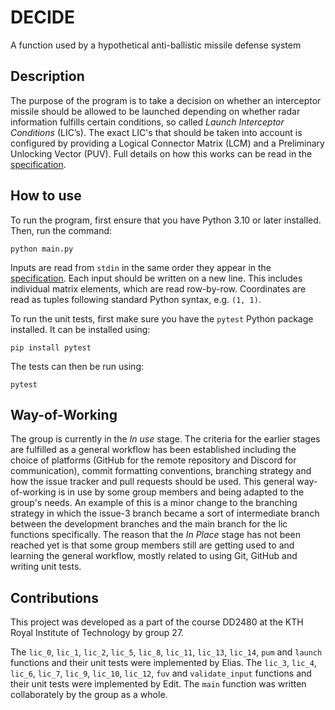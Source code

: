 # DECIDE

A function used by a hypothetical anti-ballistic missile defense system

## Description
The purpose of the program is to take a decision on whether an interceptor missile should be allowed to be launched depending on whether radar information fulfills certain conditions, so called *Launch Interceptor Conditions* (LIC’s). The exact LIC's that should be taken into account is configured by providing a Logical Connector Matrix (LCM) and a Preliminary Unlocking Vector (PUV). Full details on how this works can be read in the [specification](https://canvas.kth.se/courses/37918/files/6157550/download).

## How to use
To run the program, first ensure that you have Python 3.10 or later installed. Then, run the command:
```console
python main.py
```

Inputs are read from `stdin` in the same order they appear in the [specification](https://canvas.kth.se/courses/37918/files/6157550/download). Each input should be written on a new line. This includes individual matrix elements, which are read row-by-row. Coordinates are read as tuples following standard Python syntax, e.g. `(1, 1)`.

To run the unit tests, first make sure you have the `pytest` Python package installed. It can be installed using:
```console
pip install pytest
```

The tests can then be run using:
```console
pytest
```

## Way-of-Working
The group is currently in the *In use* stage. The criteria for the earlier stages are fulfilled as a general workflow has been established including the choice of platforms (GitHub for the remote repository and Discord for communication), commit formatting conventions, branching strategy and how the issue tracker and pull requests should be used. This general way-of-working is in use by some group members and being adapted to the group's needs. An example of this is a minor change to the branching strategy in which the issue-3 branch became a sort of intermediate branch between the development branches and the main branch for the lic functions specifically. The reason that the *In Place* stage has not been reached yet is that some group members still are getting used to and learning the general workflow, mostly related to using Git, GitHub and writing unit tests.

## Contributions
This project was developed as a part of the course DD2480 at the KTH Royal Institute of Technology by group 27.

The `lic_0`, `lic_1`, `lic_2`, `lic_5`, `lic_8`, `lic_11`, `lic_13`, `lic_14`, `pum` and `launch` functions and their unit tests were implemented by Elias.
The `lic_3`, `lic_4`, `lic_6`, `lic_7`, `lic_9`, `lic_10`, `lic_12`, `fuv` and `validate_input` functions and their unit tests were implemented by Edit.
The `main` function was written collaborately by the group as a whole.

